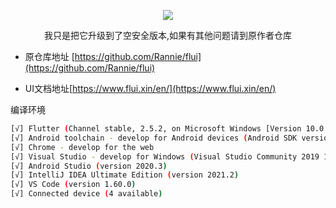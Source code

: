<p align="center">
 <a href="https://flutter.dev/docs/get-started/install/windows"><img src="https://badgen.net/badge/flutter/v2.5.2/red" /></a>

 
</p>

<p align="center">
我只是把它升级到了空安全版本,如果有其他问题请到原作者仓库


</p>

* 原仓库地址 [https://github.com/Rannie/flui](https://github.com/Rannie/flui)

* UI文档地址[https://www.flui.xin/en/](https://www.flui.xin/en/)


编译环境
```bash
[√] Flutter (Channel stable, 2.5.2, on Microsoft Windows [Version 10.0.19042.1266], locale zh-CN)
[√] Android toolchain - develop for Android devices (Android SDK version 30.0.3)
[√] Chrome - develop for the web
[√] Visual Studio - develop for Windows (Visual Studio Community 2019 16.10.3)
[√] Android Studio (version 2020.3)
[√] IntelliJ IDEA Ultimate Edition (version 2021.2)
[√] VS Code (version 1.60.0)
[√] Connected device (4 available)

```
